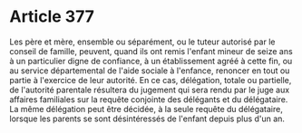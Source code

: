 # Article 377

Les père et mère, ensemble ou séparément, ou le tuteur autorisé par le conseil de famille, peuvent, quand ils ont remis l'enfant mineur de seize ans à un particulier digne de confiance, à un établissement agréé à cette fin, ou au service départemental de l'aide sociale à l'enfance, renoncer en tout ou partie à l'exercice de leur autorité.   En ce cas, délégation, totale ou partielle, de l'autorité parentale résultera du jugement qui sera rendu par le juge aux affaires familiales sur la requête conjointe des délégants et du délégataire.   La même délégation peut être décidée, à la seule requête du délégataire, lorsque les parents se sont désintéressés de l'enfant depuis plus d'un an.